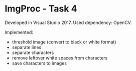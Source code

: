 # ImgProc - Task 4

Developed in Visual Studio 2017.
Used dependency: OpenCV.

Implemented:
* threshold image (convert to black or white format)
* separate lines
* separate characters
* remove leftover white spaces from characters
* save characters to images